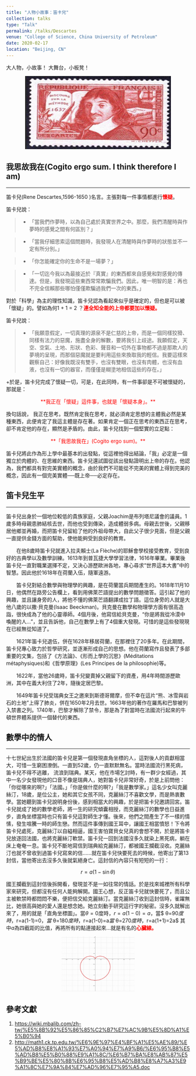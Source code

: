 ```yaml
---
title: "人物小故事：笛卡兒"
collection: talks
type: "Talk"
permalink: /talks/Descartes
venue: "College of Science, China University of Petroleum"
date: 2020-02-17
location: "Beijing, CN"
---
```


大人物，小故事！
大舞台，小板凳！



<center>
<a href="http://www.twwiki.com/wiki/%E7%AC%9B%E5%8D%A1%E7%88%BE">
<img src="./figs/Descartes.png" width="400" height="200"/>
</a>
</center>



## 我思故我在(Cogito ergo sum. I think therefore I am)

---

笛卡兒(Rene Descartes,1596-1650 )名言。主張對每一件事情都進行<span style="color:red">**懷疑**</span>。

  笛卡兒說：
  >  - 「當我們作夢時，以為自己處於真實世界之中。那麼，我們清醒時與作夢時的感覺之間有何區別？」
  
  
  >  - 「當我仔細思索這個問題時，我發現人在清醒時與作夢時的狀態並不一定有所分別。」
  
  
  >  - 「你怎能確定你的生命不是一場夢？」
  
  
  > -  「一切迄今我以為最接近於『真實』的東西都來自感覺和對感覺的傳達。但是，我發現這些東西常常欺騙我們。因此，唯一明智的是：再也不完全信賴那些哪怕僅僅欺騙過我們一次的東西。」


  對於「科學」為主的理性知識，笛卡兒認為看起來似乎是確定的，但也是可以被「懷疑」的。譬如為何1 + 1 = 2 ？<span style="color:red">**連全知全能的上帝都要加以懷疑。**</span>


  笛卡兒說：
  > -  「我願意假定，一切真理的源泉不是仁慈的上帝，而是一個同樣狡猾、同樣有法力的惡魔，施盡全身的解數，要將我引上歧途。我願假定，天空、空氣、土地、形狀、色彩、聲音和一切外在事物都不過是那欺人的夢境的呈現，而那個惡魔就是要利用這些來換取我的輕信。我要這樣來觀察自己：好像我既沒有雙手，也沒有雙眼，也沒有肉體，也沒有血液，也沒有一切的器官，而僅僅是糊塗地相信這些的存在。」

+於是，笛卡兒完成了懷疑一切，可是，在此同時，有一件事卻是不可被懷疑的，那就是：

<center><span style="color:red">**我正在「懷疑」這件事，也就是「懷疑本身」。**</span></center>

換句話說， 我正在思考。既然肯定我在思考，就必須肯定思想的主體我必然是某種東西，此便肯定了我這主體是存在著。如果肯定一個正在思考的東西正在思考，卻不肯定他的存在，顯然是矛盾的。由此，笛卡兒找到一個堅實的立足點：

<center><span style="color:red">**「我思故我在」(Cogito ergo sum)。**</span></center>

笛卡兒將此作為形上學中最基本的出發點，從這裡他得出結論，「我」必定是一個獨立於肉體的、在思維的東西。笛卡兒還試圖從該出發點證明出上帝的存在。他認為，我們都具有對完美實體的概念，由於我們不可能從不完美的實體上得到完美的概念，因此有一個完美實體──既上帝──必定存在。

## 笛卡兒生平

---

笛卡兒出身於一個地位較低的貴族家庭，父親Joachim是布列塔尼議會的議員。1歲多時母親患肺結核去世，而他也受到傳染，造成體弱多病。母親去世後，父親移居他鄉並再婚，而把笛卡兒留給了他的外祖母帶大，自此父子很少見面，但是父親一直提供金錢方面的幫助，使他能夠受到良好的教育。

　　在他8歲時笛卡兒就進入拉夫賴士(La Flèche)的耶穌會學校接受教育，受到良好的古典學以及數學訓練。1613年到普瓦捷大學學習法律，1616年畢業。畢業後笛卡兒一直對職業選擇不定，又決心游歷歐洲各地，專心尋求“世界這本大書”中的智慧。因此他於1618年在荷蘭入伍，隨軍遠游。

　　笛卡兒對結合數學與物理學的興趣，是在荷蘭當兵期間產生的。1618年11月10日，他偶然在路旁公告欄上，看到用佛萊芒語提出的數學問題徵答。這引起了他的興趣，並且讓身旁的人，將他不懂的佛萊芒語翻譯成拉丁語。這位身旁的人就是大他八歲的以撒‧貝克曼(Isaac Beeckman)。貝克曼在數學和物理學方面有很高造詣，很快成為了他的心靈導師。4個月後，他寫信給貝克曼，“你是將我從冷漠中喚醒的人...”，並且告訴他，自己在數學上有了4個重大發現。可惜的是這些發現現在已經無從知道了。

　　1621年笛卡兒退伍，併在1628年移居荷蘭，在那裡住了20多年。在此期間，笛卡兒專心致力於哲學研究，並逐漸形成自己的思想。他在荷蘭寫作且發表了多部重要的文集，包括了《方法論》、《形而上學的沉思》(Méditations métaphysiques)和《哲學原理》(Les Principes de la philosophie)等。

　　1622年，當他26歲時，笛卡兒變賣掉父親留下的資產，用4年時間游歷歐洲，其中在義大利住了2年，隨後定居巴黎。

　　1649年笛卡兒受瑞典女王之邀來到斯德哥爾摩，但不幸在這片“熊、冰雪與岩石的土地”上得了肺炎，併在1650年2月去世。1663年他的著作在羅馬和巴黎被列入禁書之列。1740年，巴黎才解除了禁令，那是為了對當時在法國流行起來的牛頓世界體系提供一個替代的東西。


## 數學中的情人

---

十七世紀出生於法國的笛卡兒是第一個發現直角坐標的人，這對後人的貢獻相當大，可惜一生窮困潦倒。一直到52歲，仍一直默默無名。當時法國流行黑死病，笛卡兒不得不逃離， 流浪到瑞典。某天，他在市場乞討時，有一群少女經過，其中一名少女發現他的口音不像是瑞典人，她對笛卡兒非常好奇，於是上前問他： 「你從哪來的啊?」「法國。」「你是做什麼的啊?」「我是數學家。」這名少女叫克麗絲汀，18歲，是位公主，她和其它女孩不同，克麗絲汀不喜歡文學，而是熱衷數學。當她聽到笛卡兒說明身份後，感到相當大的興趣，於是把笛卡兒邀請回宮。笛卡兒就成了她的數學老師，將一生的研究傾囊相授，而克麗絲汀的數學也日益進步，直角坐標當時也只有笛卡兒這對師生才懂。後來，他們之間產生了不一樣的情愫，發生喧騰一時的師生戀。然而這件事傳到國王耳中，讓國王相當憤怒！下令將笛卡兒處死，克麗絲汀以自縊相逼，國王害怕寶貝女兒真的會想不開，於是將笛卡兒放逐回法國，也將克麗絲汀軟禁。笛卡兒一回到法國沒多久就染上黑死病，躺在床上奄奄一息。笛卡兒不斷地寫信到瑞典給克麗絲汀，都被國王攔截沒收。克麗絲汀也就不曾收到過笛卡兒寫來的信……就在笛卡兒快要死去的時候，他寄出了第13封信，當他寄出去沒多久後就氣絕身亡。這封信的內容只有短短的一行：

$$r = a(1 - \sin \theta)$$

 國王攔截到這封信後拆開看，發現並不是一如往常的情話。於是找來城裡所有科學家來研究，但都沒有任何人能夠解開。國王心想，反正笛卡兒就快要死了，而且公主被軟禁時都悶悶不樂，便把信交給克麗絲汀。當克麗絲汀收到這封信時，雀躍無比，她很高與她的愛人還是想念她。她立刻動手研究這行字的秘密。沒多久就解出來了，用的就是「直角坐標圖」。當$\theta = 0$度時，$r=a(1-0)=a$，當$ θ=90$度時，$r=a(1-1)=0$，當$ θ=180$度時，$r=a(1-0)=a$當$ θ=270$度時，$r=a(1+1)=2a$ 其中$a$為四截距的比值，再將所有的點連接起來...就是有名的<span style="color:red">**心臟線。**</span>
 
 <center>
<img src="./figs/heart.png" width="200" height="150"/>
</center>
 
## 參考文獻

1. https://wiki.mbalib.com/zh-tw/%E5%8B%92%E5%86%85%C2%B7%E7%AC%9B%E5%8D%A1%E5%B0%94 
2. http://math1.ck.tp.edu.tw/%E6%9E%97%E4%BF%A1%E5%AE%89/%E5%AD%B8%E8%A1%93%E7%A0%94%E7%A9%B6/%E6%95%B8%E5%AD%B8%E5%B0%88%E9%A1%8C/%E6%B7%BA%E8%AB%87%E5%B9%BE%E5%80%8B%E6%95%B8%E5%AD%B8%E8%A7%A3%E9%A1%8C%E7%9A%84%E7%AD%96%E7%95%A5.doc


 
 

